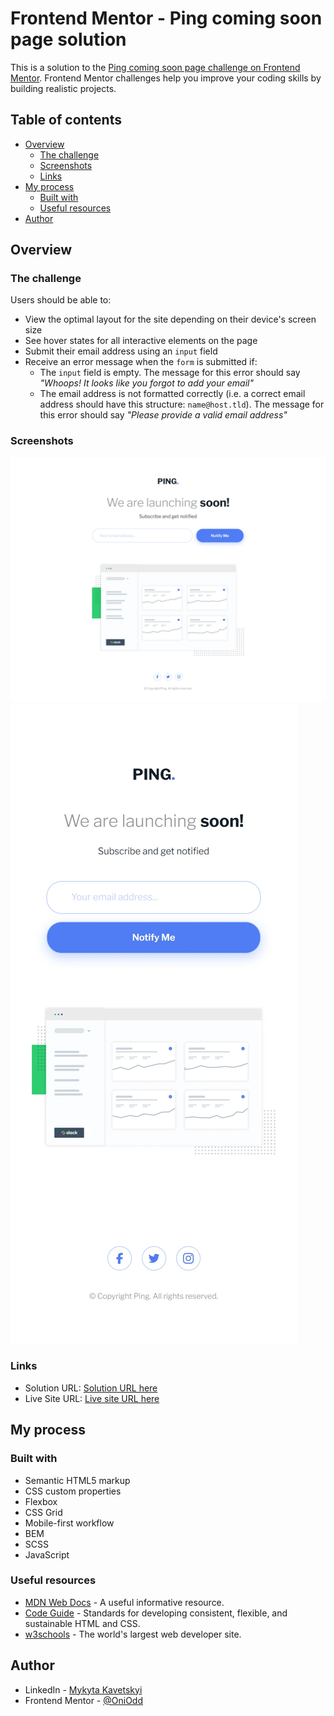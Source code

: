 # Frontend Mentor - Ping coming soon page solution

This is a solution to the [Ping coming soon page challenge on Frontend Mentor](https://www.frontendmentor.io/challenges/ping-single-column-coming-soon-page-5cadd051fec04111f7b848da). Frontend Mentor challenges help you improve your coding skills by building realistic projects.

## Table of contents

- [Overview](#overview)
  - [The challenge](#the-challenge)
  - [Screenshots](#screenshots)
  - [Links](#links)
- [My process](#my-process)
  - [Built with](#built-with)
  - [Useful resources](#useful-resources)
- [Author](#author)

## Overview

### The challenge

Users should be able to:

- View the optimal layout for the site depending on their device's screen size
- See hover states for all interactive elements on the page
- Submit their email address using an `input` field
- Receive an error message when the `form` is submitted if:
  - The `input` field is empty. The message for this error should say _"Whoops! It looks like you forgot to add your email"_
  - The email address is not formatted correctly (i.e. a correct email address should have this structure: `name@host.tld`). The message for this error should say _"Please provide a valid email address"_

### Screenshots

![Desktop](./assets/images/screenshots/desktop.webp)
![Mobile](./assets/images/screenshots/mobile.webp)

### Links

- Solution URL: [Solution URL here](https://github.com/OniOdd/ping-coming-soon-page)
- Live Site URL: [Live site URL here](https://oniodd.github.io/ping-coming-soon-page/)

## My process

### Built with

- Semantic HTML5 markup
- CSS custom properties
- Flexbox
- CSS Grid
- Mobile-first workflow
- BEM
- SCSS
- JavaScript

### Useful resources

- [MDN Web Docs](https://developer.mozilla.org/) - A useful informative resource.
- [Code Guide](https://codeguide.co/) - Standards for developing consistent, flexible, and sustainable HTML and CSS.
- [w3schools](https://www.w3schools.com/) - The world's largest web developer site.

## Author

- LinkedIn - [Mykyta Kavetskyi](https://www.linkedin.com/in/mykyta-kavetskyi/)
- Frontend Mentor - [@OniOdd](https://www.frontendmentor.io/profile/OniOdd)
